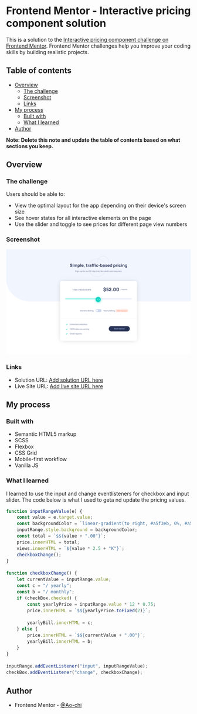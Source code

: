 # Frontend Mentor - Interactive pricing component solution

This is a solution to the [Interactive pricing component challenge on Frontend Mentor](https://www.frontendmentor.io/challenges/interactive-pricing-component-t0m8PIyY8). Frontend Mentor challenges help you improve your coding skills by building realistic projects.

## Table of contents

-   [Overview](#overview)
    -   [The challenge](#the-challenge)
    -   [Screenshot](#screenshot)
    -   [Links](#links)
-   [My process](#my-process)
    -   [Built with](#built-with)
    -   [What I learned](#what-i-learned)
-   [Author](#author)

**Note: Delete this note and update the table of contents based on what sections you keep.**

## Overview

### The challenge

Users should be able to:

-   View the optimal layout for the app depending on their device's screen size
-   See hover states for all interactive elements on the page
-   Use the slider and toggle to see prices for different page view numbers

### Screenshot

![](./screenshots/desktop.png)

### Links

-   Solution URL: [Add solution URL here](https://your-solution-url.com)
-   Live Site URL: [Add live site URL here](https://your-live-site-url.com)

## My process

### Built with

-   Semantic HTML5 markup
-   SCSS
-   Flexbox
-   CSS Grid
-   Mobile-first workflow
-   Vanilla JS

### What I learned

I learned to use the input and change eventlisteners for checkbox and input slider.
The code below is what I used to geta nd update the pricing values.

```js
function inputRangeValue(e) {
    const value = e.target.value;
    const backgroundColor = `linear-gradient(to right, #a5f3eb, 0%, #a5f3eb, ${value}%, #eaeefb ${value}%, #eaeefb 100%)`;
    inputRange.style.background = backgroundColor;
    const total = `$${value + ".00"}`;
    price.innerHTML = total;
    views.innerHTML = `${value * 2.5 + "K"}`;
    checkboxChange();
}

function checkboxChange() {
    let currentValue = inputRange.value;
    const c = "/ yearly";
    const b = "/ monthly";
    if (checkBox.checked) {
        const yearlyPrice = inputRange.value * 12 * 0.75;
        price.innerHTML = `$${yearlyPrice.toFixed(2)}`;

        yearlyBill.innerHTML = c;
    } else {
        price.innerHTML = `$${currentValue + ".00"}`;
        yearlyBill.innerHTML = b;
    }
}

inputRange.addEventListener("input", inputRangeValue);
checkBox.addEventListener("change", checkboxChange);
```

## Author

-   Frontend Mentor - [@Ao-chi](https://www.frontendmentor.io/profile/Ao-chi)
